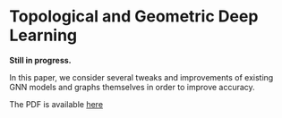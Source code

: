 # Topological and Geometric Deep Learning

**Still in progress.**

In this paper, we consider several tweaks and improvements of existing GNN models and graphs themselves in order to improve accuracy.

The PDF is available [here](paper/main.pdf)
